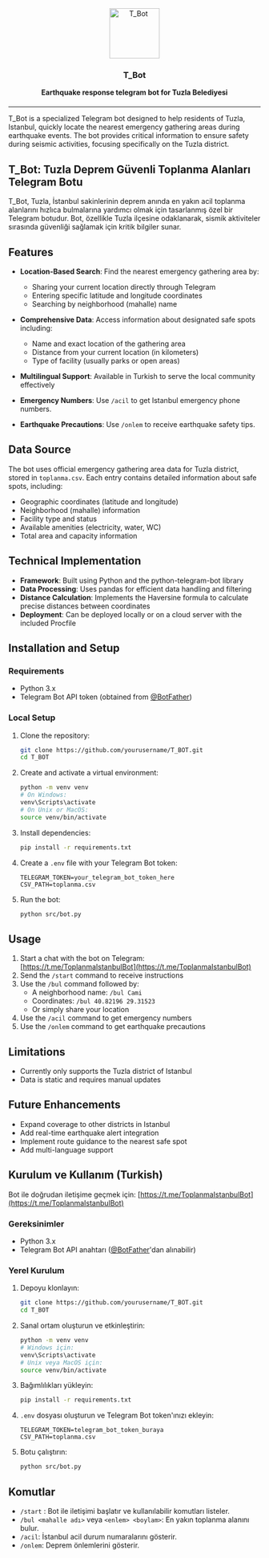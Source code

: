 <div align="center" style="margin-bottom: 20px">
  <a href="https://authen-sandy.vercel.app/">
    <img
      src="https://res.cloudinary.com/diekemzs9/image/upload/v1745491657/photo_5787624364898895914_c_hytcnl.jpg"
      alt="T_Bot"
      height="100"
    />
  </a>

  <h3 align="center">T_Bot
  </h3>
  <b>
     Earthquake response telegram bot for Tuzla Belediyesi
  </b>
</div>
<hr>


T_Bot is a specialized Telegram bot designed to help residents of Tuzla, Istanbul, quickly locate the nearest emergency gathering areas during earthquake events. The bot provides critical information to ensure safety during seismic activities, focusing specifically on the Tuzla district.

## T_Bot: Tuzla Deprem Güvenli Toplanma Alanları Telegram Botu

T_Bot, Tuzla, İstanbul sakinlerinin deprem anında en yakın acil toplanma alanlarını hızlıca bulmalarına yardımcı olmak için tasarlanmış özel bir Telegram botudur. Bot, özellikle Tuzla ilçesine odaklanarak, sismik aktiviteler sırasında güvenliği sağlamak için kritik bilgiler sunar.

## Features

- **Location-Based Search**: Find the nearest emergency gathering area by:
  - Sharing your current location directly through Telegram
  - Entering specific latitude and longitude coordinates
  - Searching by neighborhood (mahalle) name

- **Comprehensive Data**: Access information about designated safe spots including:
  - Name and exact location of the gathering area
  - Distance from your current location (in kilometers)
  - Type of facility (usually parks or open areas)

- **Multilingual Support**: Available in Turkish to serve the local community effectively
- **Emergency Numbers**: Use `/acil` to get Istanbul emergency phone numbers.
- **Earthquake Precautions**: Use `/onlem` to receive earthquake safety tips.

## Data Source

The bot uses official emergency gathering area data for Tuzla district, stored in `toplanma.csv`. Each entry contains detailed information about safe spots, including:

- Geographic coordinates (latitude and longitude)
- Neighborhood (mahalle) information
- Facility type and status
- Available amenities (electricity, water, WC)
- Total area and capacity information

## Technical Implementation

- **Framework**: Built using Python and the python-telegram-bot library
- **Data Processing**: Uses pandas for efficient data handling and filtering
- **Distance Calculation**: Implements the Haversine formula to calculate precise distances between coordinates
- **Deployment**: Can be deployed locally or on a cloud server with the included Procfile

## Installation and Setup

### Requirements

- Python 3.x
- Telegram Bot API token (obtained from [@BotFather](https://t.me/botfather))

### Local Setup

1. Clone the repository:
   ```bash
   git clone https://github.com/yourusername/T_BOT.git
   cd T_BOT
   ```

2. Create and activate a virtual environment:
   ```bash
   python -m venv venv
   # On Windows:
   venv\Scripts\activate
   # On Unix or MacOS:
   source venv/bin/activate
   ```

3. Install dependencies:
   ```bash
   pip install -r requirements.txt
   ```

4. Create a `.env` file with your Telegram Bot token:
   ```
   TELEGRAM_TOKEN=your_telegram_bot_token_here
   CSV_PATH=toplanma.csv
   ```

5. Run the bot:
   ```bash
   python src/bot.py
   ```

## Usage

1. Start a chat with the bot on Telegram: [https://t.me/ToplanmaIstanbulBot](https://t.me/ToplanmaIstanbulBot)
2. Send the `/start` command to receive instructions
3. Use the `/bul` command followed by:
   - A neighborhood name: `/bul Cami`
   - Coordinates: `/bul 40.82196 29.31523`
   - Or simply share your location
4. Use the `/acil` command to get emergency numbers
5. Use the `/onlem` command to get earthquake precautions

## Limitations

- Currently only supports the Tuzla district of Istanbul
- Data is static and requires manual updates

## Future Enhancements

- Expand coverage to other districts in Istanbul
- Add real-time earthquake alert integration
- Implement route guidance to the nearest safe spot
- Add multi-language support

## Kurulum ve Kullanım (Turkish)

Bot ile doğrudan iletişime geçmek için: [https://t.me/ToplanmaIstanbulBot](https://t.me/ToplanmaIstanbulBot)

### Gereksinimler

- Python 3.x
- Telegram Bot API anahtarı ([@BotFather](https://t.me/botfather)'dan alınabilir)

### Yerel Kurulum

1. Depoyu klonlayın:
   ```bash
   git clone https://github.com/yourusername/T_BOT.git
   cd T_BOT
   ```

2. Sanal ortam oluşturun ve etkinleştirin:
   ```bash
   python -m venv venv
   # Windows için:
   venv\Scripts\activate
   # Unix veya MacOS için:
   source venv/bin/activate
   ```

3. Bağımlılıkları yükleyin:
   ```bash
   pip install -r requirements.txt
   ```

4. `.env` dosyası oluşturun ve Telegram Bot token'ınızı ekleyin:
   ```
   TELEGRAM_TOKEN=telegram_bot_token_buraya
   CSV_PATH=toplanma.csv
   ```

5. Botu çalıştırın:
   ```bash
   python src/bot.py
   ```

## Komutlar

- `/start` : Bot ile iletişimi başlatır ve kullanılabilir komutları listeler.
- `/bul <mahalle adı>` veya `<enlem> <boylam>`: En yakın toplanma alanını bulur.
- `/acil`: İstanbul acil durum numaralarını gösterir.
- `/onlem`: Deprem önlemlerini gösterir.